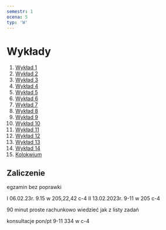 ```yaml
---
semestr: 1
ocena: 5
typ: 'W'
---
```


# Wykłady
1. [Wykład 1](Notatki/Semestr%201/Analiza%20matematyczna%201.2A/Wyk%C5%82ady/Wyk%C5%82ad%201/Wyk%C5%82ad%201.md)
2. [Wykład 2](Notatki/Semestr%201/Analiza%20matematyczna%201.2A/Wyk%C5%82ady/Wyk%C5%82ad%202/Wyk%C5%82ad%202.md)
3. [Wykład 3](Notatki/Semestr%201/Analiza%20matematyczna%201.2A/Wyk%C5%82ady/Wyk%C5%82ad%203/Wyk%C5%82ad%203.md)
4. [Wykład 4](Notatki/Semestr%201/Analiza%20matematyczna%201.2A/Wyk%C5%82ady/Wyk%C5%82ad%204/Wyk%C5%82ad%204.md)
5. [Wykład 5](Notatki/Semestr%201/Analiza%20matematyczna%201.2A/Wyk%C5%82ady/Wyk%C5%82ad%205/Wyk%C5%82ad%205.md)
6. [Wykład 6](Notatki/Semestr%201/Analiza%20matematyczna%201.2A/Wyk%C5%82ady/Wyk%C5%82ad%206/Wyk%C5%82ad%206.md)
7. [Wykład 7](Notatki/Semestr%201/Analiza%20matematyczna%201.2A/Wyk%C5%82ady/Wyk%C5%82ad%207/Wyk%C5%82ad%207.md)
8. [Wykład 8](Notatki/Semestr%201/Analiza%20matematyczna%201.2A/Wyk%C5%82ady/Wyk%C5%82ad%208/Wyk%C5%82ad%208.md)
9. [Wykład 9](Notatki/Semestr%201/Analiza%20matematyczna%201.2A/Wyk%C5%82ady/Wyk%C5%82ad%209/Wyk%C5%82ad%209.md)
10. [Wykład 10](Notatki/Semestr%201/Analiza%20matematyczna%201.2A/Wyk%C5%82ady/Wyk%C5%82ad%2010/Wyk%C5%82ad%2010.md)
11. [Wykład 11](Notatki/Semestr%201/Analiza%20matematyczna%201.2A/Wyk%C5%82ady/Wyk%C5%82ad%2011/Wyk%C5%82ad%2011.md)
12. [Wykład 12](Notatki/Semestr%201/Analiza%20matematyczna%201.2A/Wyk%C5%82ady/Wyk%C5%82ad%2012/Wyk%C5%82ad%2012.md)
13. [Wykład 13](Notatki/Semestr%201/Analiza%20matematyczna%201.2A/Wyk%C5%82ady/Wyk%C5%82ad%2013/Wyk%C5%82ad%2013.md)
14. [Wykład 14](Notatki/Semestr%201/Analiza%20matematyczna%201.2A/Wyk%C5%82ady/Wyk%C5%82ad%2014/Wyk%C5%82ad%2014.md)
15. [Kolokwium](Notatki/Semestr%201/Analiza%20matematyczna%201.2A/Wyk%C5%82ady/Kolokwium/Kolokwium.md)

## Zaliczenie
egzamin bez poprawki 

I 06.02.23r. 9.15 w 205,22,42 c-4
II 13.02.2023r. 9-11 w 205 c-4

90 minut proste rachunkowo  wiedzieć jak
z listy zadań

konsultacje pon/pt 9-11 334 w c-4
